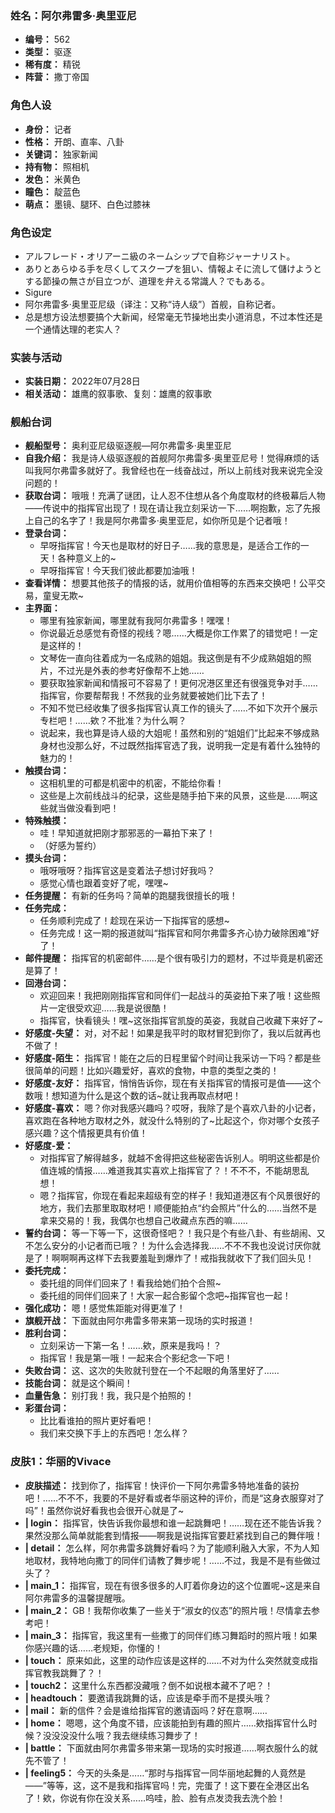 ### 姓名：阿尔弗雷多·奥里亚尼
* **编号：** 562
* **类型：** 驱逐
* **稀有度：** 精锐
* **阵营：** 撒丁帝国


### 角色人设
* **身份：** 记者
* **性格：** 开朗、直率、八卦
* **关键词：** 独家新闻
* **持有物：** 照相机
* **发色：** 米黄色
* **瞳色：** 靛蓝色
* **萌点：** 墨镜、腿环、白色过膝袜


### 角色设定
* アルフレード・オリアーニ級のネームシップで自称ジャーナリスト。
* ありとあらゆる手を尽くしてスクープを狙い、情報よそに流して儲けようとする節操の無さが目立つが、道理を弁える常識人？でもある。
* Sigure
* 阿尔弗雷多·奥里亚尼级（译注：又称“诗人级”）首舰，自称记者。
* 总是想方设法想要搞个大新闻，经常毫无节操地出卖小道消息，不过本性还是一个通情达理的老实人？


### 实装与活动
* **实装日期：** 2022年07月28日
* **相关活动：** 雄鹰的叙事歌、复刻：雄鹰的叙事歌


### 舰船台词
* **舰船型号：** 奥利亚尼级驱逐舰—阿尔弗雷多·奥里亚尼
* **自我介绍：** 我是诗人级驱逐舰的首舰阿尔弗雷多·奥里亚尼号！觉得麻烦的话叫我阿尔弗雷多就好了。我曾经也在一线奋战过，所以上前线对我来说完全没问题的！
* **获取台词：** 哦哦！充满了谜团，让人忍不住想从各个角度取材的终极幕后人物——传说中的指挥官出现了！现在请让我立刻采访一下……啊抱歉，忘了先报上自己的名字了！我是阿尔弗雷多·奥里亚尼，如你所见是个记者哦！
* **登录台词：**
  * 早呀指挥官！今天也是取材的好日子……我的意思是，是适合工作的一天！各种意义上的~
  * 早呀指挥官！今天我们彼此都要加油哦！
* **查看详情：** 想要其他孩子的情报的话，就用价值相等的东西来交换吧！公平交易，童叟无欺~
* **主界面：**
  * 哪里有独家新闻，哪里就有我阿尔弗雷多！嘿嘿！
  * 你说最近总感觉有奇怪的视线？嗯……大概是你工作累了的错觉吧！一定是这样的！
  * 文琴佐一直向往着成为一名成熟的姐姐。我这倒是有不少成熟姐姐的照片，不过光是外表的参考好像帮不上她……
  * 要获取独家新闻和情报可不容易了！更何况港区里还有很强竞争对手……指挥官，你要帮帮我！不然我的业务就要被她们比下去了！
  * 不知不觉已经收集了很多指挥官认真工作的镜头了……不如下次开个展示专栏吧！……欸？不批准？为什么啊？
  * 说起来，我也算是诗人级的大姐呢！虽然和别的“姐姐们”比起来不够成熟身材也没那么好，不过既然指挥官选了我，说明我一定是有着什么独特的魅力的！
* **触摸台词：**
  * 这相机里的可都是机密中的机密，不能给你看！
  * 这些是上次前线战斗的纪录，这些是随手拍下来的风景，这些是……啊这些就当做没看到吧！
* **特殊触摸：**
  * 哇！早知道就把刚才那邪恶的一幕拍下来了！
  * （好感为誓约）
* **摸头台词：**
  * 哦呀哦呀？指挥官这是变着法子想讨好我吗？
  * 感觉心情也跟着变好了呢，嘿嘿~
* **任务提醒：** 有新的任务吗？简单的跑腿我很擅长的哦！
* **任务完成：**
  * 任务顺利完成了！趁现在采访一下指挥官的感想~
  * 任务完成！这一期的报道就叫“指挥官和阿尔弗雷多齐心协力破除困难”好了！
* **邮件提醒：** 指挥官的机密邮件……是个很有吸引力的题材，不过毕竟是机密还是算了！
* **回港台词：**
  * 欢迎回来！我把刚刚指挥官和同伴们一起战斗的英姿拍下来了哦！这些照片一定很受欢迎……我是说很酷！
  * 指挥官，快看镜头！嘿~这张指挥官凯旋的英姿，我就自己收藏下来好了~
* **好感度-失望：** 对，对不起！如果是我平时的取材冒犯到你了，我以后就再也不做了！
* **好感度-陌生：** 指挥官！能在之后的日程里留个时间让我采访一下吗？都是些很简单的问题！比如兴趣爱好，喜欢的食物，中意的类型之类的！
* **好感度-友好：** 指挥官，悄悄告诉你，现在有关指挥官的情报可是值——这个数哦！想知道为什么是这个数的话~就让我再取点材吧！
* **好感度-喜欢：** 嗯？你对我感兴趣吗？哎呀，我除了是个喜欢八卦的小记者，喜欢跑在各种地方取材之外，就没什么特别的了~比起这个，你对哪个女孩子感兴趣？这个情报更具有价值！
* **好感度-爱：**
  * 对指挥官了解得越多，就越不舍得把这些秘密告诉别人。明明这些都是价值连城的情报……难道我其实喜欢上指挥官了？！不不不，不能胡思乱想！
  * 嗯？指挥官，你现在看起来超级有空的样子！我知道港区有个风景很好的地方，我们去那里取取材吧！顺便能拍点“约会照片”什么的……当然不是拿来交易的！我，我偶尔也想自己收藏点东西的嘛……
* **誓约台词：** 等一下等一下，这很奇怪吧？！我只是个有些八卦、有些胡闹、又不怎么安分的小记者而已哦？！为什么会选择我……不不不我也没说讨厌你就是了！啊啊啊再这样下去我要羞耻到爆炸了！戒指我就收下了我们回头见！
* **委托完成：**
  * 委托组的同伴们回来了！看我给她们拍个合照~
  * 委托组的同伴们回来了！大家一起合影留个念吧~指挥官也一起！
* **强化成功：** 嗯！感觉焦距能对得更准了！
* **旗舰开战：** 下面就由阿尔弗雷多带来第一现场的实时报道！
* **胜利台词：**
  * 立刻采访一下第一名！……欸，原来是我吗！？
  * 指挥官！我是第一哦！一起来合个影纪念一下吧！
* **失败台词：** 这、这次的失败就刊登在一个不起眼的角落里好了……
* **技能台词：** 就是这个瞬间！
* **血量告急：** 别打我！我，我只是个拍照的！
* **彩蛋台词：**
  * 比比看谁拍的照片更好看吧！
  * 我们来交换下手上的东西吧！怎么样？


### 皮肤1：华丽的Vivace
* **皮肤描述：** 找到你了，指挥官！快评价一下阿尔弗雷多特地准备的装扮吧！……不不不，我要的不是好看或者华丽这种的评价，而是“这身衣服穿对了吗”！虽然你说好看我也会很开心就是了~
* **| login：** 指挥官，快告诉我你最想和谁一起跳舞吧！……现在还不能告诉我？果然没那么简单就能套到情报——啊我是说指挥官要赶紧找到自己的舞伴哦！
* **| detail：** 怎么样，阿尔弗雷多跳舞好看吗？为了能顺利融入大家，不为人知地取材，我特地向撒丁的同伴们请教了舞步呢！……不过，我是不是有些做过头了？
* **| main_1：** 指挥官，现在有很多很多的人盯着你身边的这个位置呢~这是来自阿尔弗雷多的温馨提醒哦。
* **| main_2：** GB！我帮你收集了一些关于“淑女的仪态”的照片哦！尽情拿去参考吧！
* **| main_3：** 指挥官，我这里有一些撒丁的同伴们练习舞蹈时的照片哦！如果你感兴趣的话……老规矩，你懂的！
* **| touch：** 原来如此，这里的动作应该是这样的……不对为什么突然就变成指挥官教我跳舞了？！
* **| touch2：** 这里什么东西都没藏哦？倒不如说根本藏不了吧？！
* **| headtouch：** 要邀请我跳舞的话，应该是牵手而不是摸头哦？
* **| mail：** 新的信件？会是谁给指挥官的邀请函吗？好在意啊……
* **| home：** 嗯嗯，这个角度不错，应该能拍到有趣的照片……欸指挥官什么时候？没没没没什么哦？我去继续练习舞步了！
* **| battle：** 下面就由阿尔弗雷多带来第一现场的实时报道……啊衣服什么的就先不管了！
* **| feeling5：** 今天的头条是……“那时与指挥官一同华丽地起舞的人竟然是——”等等，这，这不是我和指挥官吗！完，完蛋了！这下要在全港区出名了！欸，你说有你在没关系……呜哇，脸、脸有点发烫我去洗个脸！
